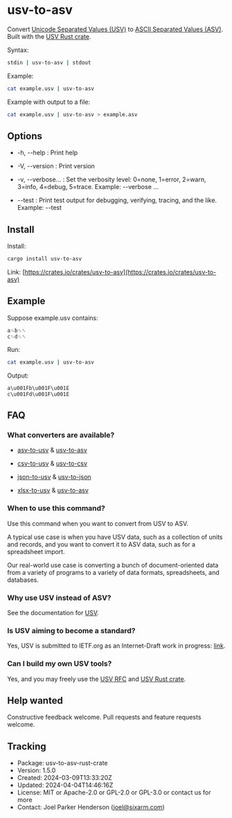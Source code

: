 # usv-to-asv

Convert
[Unicode Separated Values (USV)](https://github.com/sixarm/usv)
to
[ASCII Separated Values (ASV)](https://github.com/SixArm/usv/tree/main/doc/comparisons/asv).
Built with the [USV Rust crate](https://crates.io/crate/usv).

Syntax:

```sh
stdin | usv-to-asv | stdout
```

Example:

```sh
cat example.usv | usv-to-asv
```

Example with output to a file:

```sh
cat example.usv | usv-to-asv > example.asv
```

## Options

* -h, --help : Print help

* -V, --version : Print version

* -v, --verbose... : Set the verbosity level: 0=none, 1=error, 2=warn, 3=info, 4=debug, 5=trace. Example: --verbose …

* --test : Print test output for debugging, verifying, tracing, and the like. Example: --test


## Install

Install:

```sh
cargo install usv-to-asv
```

Link: [https://crates.io/crates/usv-to-asv](https://crates.io/crates/usv-to-asv)


## Example

Suppose example.usv contains:

```usv
a␟b␟␞
c␟d␟␞
```

Run:

```sh
cat example.usv | usv-to-asv
```

Output:

```asv
a\u001Fb\u001F\u001E
c\u001Fd\u001F\u001E
```

## FAQ

### What converters are available?

* [asv-to-usv](https://crates.io/crates/asv-to-usv) & [usv-to-asv](https://crates.io/crates/usv-to-asv)

* [csv-to-usv](https://crates.io/crates/asv-to-csv) & [usv-to-csv](https://crates.io/crates/usv-to-csv)

* [json-to-usv](https://crates.io/crates/json-to-usv) & [usv-to-json](https://crates.io/crates/usv-to-json)

* [xlsx-to-usv](https://crates.io/crates/xlsx-to-usv) & [usv-to-asv](https://crates.io/crates/usv-to-xlsx)

### When to use this command?

Use this command when you want to convert from USV to ASV.

A typical use case is when you have USV data, such as a collection of units and
records, and you want to convert it to ASV data, such as for a spreadsheet
import.

Our real-world use case is converting a bunch of document-oriented data from a
variety of programs to a variety of data formats, spreadsheets, and databases.

### Why use USV instead of ASV?

See the documentation for [USV](https://github.com/sixarm/usv).

### Is USV aiming to become a standard?

Yes, USV is submitted to IETF.org as an Internet-Draft work in progress:
[link](https://datatracker.ietf.org/doc/draft-unicode-separated-values/).

### Can I build my own USV tools?

Yes, and you may freely use the
[USV RFC](https://github.com/SixArm/usv/tree/main/doc/rfc) and
[USV Rust crate](https://github.com/sixarm/usv-rust-crate).

## Help wanted

Constructive feedback welcome. Pull requests and feature requests welcome.

## Tracking

* Package: usv-to-asv-rust-crate
* Version: 1.5.0
* Created: 2024-03-09T13:33:20Z
* Updated: 2024-04-04T14:46:16Z
* License: MIT or Apache-2.0 or GPL-2.0 or GPL-3.0 or contact us for more
* Contact: Joel Parker Henderson (joel@sixarm.com)
